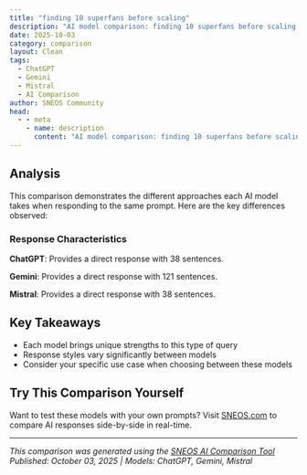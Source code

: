 ```yaml
---
title: "finding 10 superfans before scaling"
description: "AI model comparison: finding 10 superfans before scaling..."
date: 2025-10-03
category: comparison
layout: Clean
tags:
  - ChatGPT
  - Gemini
  - Mistral
  - AI Comparison
author: SNEOS Community
head:
  - - meta
    - name: description
      content: "AI model comparison: finding 10 superfans before scaling..."
---
```


<ChatComparison
  title="finding 10 superfans before scaling"
  prompt="finding 10 superfans before scaling"
  :responses='{"ChatGPT": "Finding 10 superfans before scaling your business or product is a smart strategy. Superfans are deeply engaged customers who are not only loyal but also enthusiastic about your brand. They can provide valuable feedback, act as brand ambassadors, and help create initial momentum. Here are some steps and tips to find and nurture these superfans before scaling:\n\n### 1. Define Who Your Superfan Is\n- Identify the traits that make a superfan for your product or service.\n- Look for customers who are highly engaged, provide feedback, share your brand with others, and purchase repeatedly.\n\n### 2. Start With Your Existing Audience\n- Reach out to your current customers or followers.\n- Engage with your community on social media, in forums, or via email.\n- Identify the people who frequently engage and show enthusiasm.\n\n### 3. Offer Exclusive Opportunities\n- Provide early access to new products, features, or content.\n- Invite them to beta tests, focus groups, or feedback sessions.\n- Offer special perks or VIP treatment.\n\n### 4. Engage and Listen\n- Have meaningful conversations with potential superfans.\n- Ask for feedback, listen to their needs, and iterate on your offerings.\n- Show appreciation and implement their suggestions when possible.\n\n### 5. Create a Community\n- Build a space where superfans can connect (e.g., Facebook group, Discord, Slack).\n- Foster interaction not just between you and superfans but among superfans themselves.\n\n### 6. Deliver Exceptional Value Consistently\n- Consistently provide high-quality products, services, or content.\n- Surprise and delight your superfans with unexpected bonuses or personalized messages.\n\n### 7. Identify and Reward Brand Ambassadors\n- Keep track of who shares your content, refers others, or advocates for your brand.\n- Recognize and reward their efforts.\n\n### 8. Use Data and Analytics\n- Analyze customer behavior to spot the most engaged users.\n- Use surveys, NPS scores, and engagement metrics to identify superfans.\n\n---\n\n### Example Tactics:\n- Run personalized outreach campaigns to your top customers.\n- Host exclusive webinars or live Q\u0026A sessions.\n- Send thank-you notes or small gifts to enthusiastic customers.\n- Feature superfans in your marketing materials or social channels.\n\n---\n\nBy focusing on building a strong base of superfans first, you\u0027ll create a loyal foundation that can amplify your brand message organically. This makes scaling smoother and more sustainable.", "Gemini": "Okay, let\u0027s break down the strategy of finding 10 \u0022superfans\u0022 before scaling and why it\u0027s a powerful approach.\n\n**Why Focus on 10 Superfans First?**\n\nThe idea behind focusing on a small group of dedicated superfans before widespread scaling is rooted in several key benefits:\n\n* **Validation:** It proves there\u0027s a genuine, enthusiastic market for what you offer. If you can\u0027t create deep connections with even 10 people, it\u0027s unlikely you\u0027ll be able to scale to hundreds or thousands.\n* **Feedback and Iteration:** Superfans are your best source of early feedback. They\u0027ll tell you what they love, what they don\u0027t, and what they wish you offered. This allows you to refine your product, service, messaging, and even your business model *before* investing heavily in growth.\n* **Advocacy and Word-of-Mouth:** Superfans are your most effective (and often cheapest) marketing channel. They\u0027ll organically promote you to their networks, write glowing reviews, and defend you against criticism. Their passion is contagious.\n* **Foundation for Scale:** The lessons you learn from engaging with your first 10 superfans will inform your scaling strategy. You\u0027ll understand:\n * Where to find more people like them.\n * What messaging resonates most strongly.\n * What experiences create the most loyalty.\n* **Motivation and Energy:** Hearing firsthand how your work positively impacts people is incredibly motivating. It can sustain you through the inevitable challenges of building a business.\n* **Community Building Foundation:** These first 10 superfans can form the nucleus of a larger community. They can help onboard new members and create a welcoming environment.\n\n**How to Find Your First 10 Superfans:**\n\nHere\u0027s a step-by-step approach to finding and cultivating your first 10 superfans:\n\n**1. Define Your Ideal Superfan:**\n\n* **Demographics:** Who are they? (age, location, profession, interests, etc.) Be as specific as possible.\n* **Psychographics:** What are their values, motivations, pain points, and aspirations related to your product/service?\n* **Behavior:** Where do they spend their time online and offline? What content do they consume? What communities do they participate in?\n* **Problem you solve for them:** What is the core problem your product solves for them?\n* **What would a superfan do?** Define what actions would qualify them as a \u0022superfan.\u0022 Examples: Regularly uses your product, leaves reviews, actively recommends you to others, participates in your community, provides feedback, creates content related to your brand.\n\n**Example:**\n\nLet\u0027s say you\u0027re building a productivity app for freelance writers.\n\n* **Demographics:** Freelance writers, aged 25-45, located in North America and Europe, tech-savvy.\n* **Psychographics:** Value efficiency, struggle with procrastination, seek tools to improve focus, enjoy learning new skills, appreciate community and support.\n* **Behavior:** Active on freelance platforms (Upwork, Fiverr), participate in writing communities (Reddit, Discord), follow productivity blogs and influencers.\n* **Problem you solve for them:** Disorganization, distraction, and difficulty managing their time effectively.\n* **Superfan Actions:** Uses the app daily, leaves a 5-star review, shares their success stories on social media, refers other writers, provides detailed feedback on new features.\n\n**2. Identify Potential Superfans:**\n\nNow that you know who you\u0027re looking for, it\u0027s time to find them. Here are some strategies:\n\n* **Existing Customers/Users:** If you already have a product or service, start with your existing customers. Who is already using it most actively? Who has given positive feedback? Who has shown any signs of enthusiasm?\n* **Social Media:** Search for relevant hashtags, keywords, and groups on platforms like Twitter, Instagram, Facebook, LinkedIn, and Reddit. Engage in conversations and look for people who are passionate about the topic.\n* **Online Communities:** Join relevant online communities (forums, Facebook groups, Discord servers, subreddits) and actively participate. Identify members who are knowledgeable, helpful, and enthusiastic.\n* **Your Network:** Ask your friends, family, and colleagues if they know anyone who fits your ideal superfan profile.\n* **Industry Events (Online and Offline):** Attend relevant conferences, webinars, and meetups. Network with attendees and look for potential superfans.\n* **Competitor Analysis:** Examine the followers of your competitors or similar companies. Identify people who are actively engaging with their content and who might be open to trying something new.\n* **Content Marketing:** Create valuable content (blog posts, videos, podcasts) that attracts your target audience. Pay attention to who is engaging with your content and who is sharing it.\n* **Surveys/Polls:** Run surveys or polls to collect information about your target audience and identify potential superfans.\n\n**3. Engage and Connect (Personalize the Interaction):**\n\nDon\u0027t just blast out generic messages. Take the time to learn about each individual and craft personalized interactions.\n\n* **Listen and Observe:** Before reaching out, spend time observing their online behavior. What are they talking about? What are their pain points? What are their goals?\n* **Personalized Outreach:** When you reach out, reference something specific that you learned about them. Show that you\u0027ve done your homework.\n* **Offer Value:** Don\u0027t just ask for things. Offer value first. This could be helpful information, a free sample, or an invitation to beta test a new feature.\n* **Ask for Feedback:** Ask for their honest feedback on your product, service, or content. Show that you value their opinion.\n* **Be Authentic:** Be genuine and transparent in your communication. Let your personality shine through.\n* **Build a Relationship:** Focus on building a genuine relationship, not just extracting value. Be responsive, helpful, and supportive.\n* **Small Gestures:** Consider personalized gifts, handwritten notes, or invitations to exclusive events to show your appreciation.\n\n**Example of Personalized Outreach:**\n\nInstead of: \u0022Hey, check out my new productivity app!\u0022\n\nTry: \u0022Hi [Name], I saw your post in the Freelance Writers\u0027 Group about struggling with distractions. I\u0027m building a new app designed to help writers like you stay focused. I\u0027d love to get your feedback on a beta version. Would you be interested in trying it out?\u0022\n\n**4. Cultivate Superfans:**\n\nOnce you\u0027ve identified and connected with potential superfans, it\u0027s important to nurture those relationships.\n\n* **Create a Community:** Provide a space for your superfans to connect with each other (e.g., a private Facebook group, a Discord server).\n* **Give Them a Voice:** Actively solicit their feedback and involve them in the decision-making process.\n* **Recognize and Reward:** Publicly acknowledge their contributions and reward them for their loyalty (e.g., early access to new features, discounts, shout-outs).\n* **Empower Them:** Give them opportunities to contribute to your brand (e.g., create content, moderate the community, represent you at events).\n* **Exclusive Access:** Provide exclusive content or experiences to your superfans. This could be early access to new products, behind-the-scenes content, or invitations to special events.\n* **Consistent Communication:** Stay in touch regularly. Send them updates, ask for their input, and let them know that you value their support.\n\n**5. Track and Measure:**\n\n* **Engagement:** Monitor their activity on social media and in your community. Are they liking, commenting, and sharing your content? Are they actively participating in discussions?\n* **Feedback:** Are they providing valuable feedback? Are they helping you improve your product or service?\n* **Advocacy:** Are they recommending you to others? Are they leaving positive reviews?\n* **Retention:** Are they continuing to use your product or service? Are they staying engaged over time?\n\n**6. Iteration based on Feedback**\nBe prepared to change and adapt your product or service based on the feedback and insights you gain from your super fans. This is a continuous process, not a one-time event.\n\n**Important Considerations:**\n\n* **Authenticity:** Superfans can spot inauthenticity a mile away. Be genuine in your interactions and truly value their input.\n* **Time Commitment:** Cultivating superfans takes time and effort. Be prepared to invest the necessary resources.\n* **Not Everyone Will Be a Superfan:** Don\u0027t be discouraged if some people don\u0027t become superfans. Focus on the ones who are truly passionate about what you offer.\n* **Scaling Superfan Program:** As you grow, think about how you can systematize your superfan program. This might involve creating a formal ambassador program or using tools to manage your community.\n* **Respect Boundaries:** Be mindful of people\u0027s time and attention. Don\u0027t bombard them with messages or requests.\n\n**In Summary:**\n\nFinding and cultivating 10 superfans is a powerful strategy for validating your idea, refining your product, and building a strong foundation for scaling your business. By focusing on building genuine relationships and providing exceptional value, you can create a loyal following that will help you achieve long-term success. It\u0027s about depth of connection, not breadth of reach, in the early stages. Good luck!\n", "Mistral": "Finding 10 superfans before scaling your business or project is a strategic move that can help validate your idea, gather valuable feedback, and build a strong foundation for growth. Here are some steps to help you identify and engage with your first 10 superfans:\n\n1. **Define Your Target Audience**: Clearly outline the demographics, interests, and behaviors of the people who are most likely to be passionate about your product or service.\n\n2. **Create Valuable Content**: Develop content that resonates with your target audience. This could be blog posts, videos, social media posts, or any other form of content that provides value and engages your audience.\n\n3. **Engage on Social Media**: Use platforms like Facebook, Instagram, Twitter, and LinkedIn to share your content and engage with potential superfans. Respond to comments, ask for feedback, and build relationships.\n\n4. **Leverage Existing Communities**: Join online forums, Facebook groups, and other communities where your target audience is active. Contribute valuable insights and share your content without being overly promotional.\n\n5. **Offer Exclusive Access**: Provide early access, beta versions, or exclusive content to a select group of people. This can make them feel special and more likely to become superfans.\n\n6. **Personalize Interactions**: Reach out to potential superfans individually. Send personalized emails, messages, or even handwritten notes to show that you value their support.\n\n7. **Host Events or Webinars**: Organize small events, webinars, or meetups where you can interact with your audience in person or virtually. This can help build stronger connections.\n\n8. **Ask for Feedback**: Actively seek feedback from your early supporters. Ask them what they like, what they don\u0027t like, and what they would change. This not only helps you improve your product but also makes them feel valued.\n\n9. **Reward Loyalty**: Offer incentives or rewards for those who show consistent support. This could be discounts, exclusive merchandise, or recognition on your platform.\n\n10. **Measure Engagement**: Track metrics like engagement rates, repeat interactions, and positive feedback to identify who your superfans are. Use this data to refine your approach and deepen your relationships with them.\n\n11. **Build a Community**: Create a space where your superfans can interact with each other. This could be a private Facebook group, a Slack channel, or a dedicated forum on your website.\n\n12. **Stay Authentic**: Be genuine and transparent in your interactions. Superfans are often drawn to authenticity and will appreciate your honesty and openness.\n\nBy following these steps, you can identify and nurture your first 10 superfans, laying the groundwork for a loyal and engaged community that will support your growth as you scale."}' 
  published-date="20:34"
/>

## Analysis

This comparison demonstrates the different approaches each AI model takes when responding to the same prompt. Here are the key differences observed:

### Response Characteristics

**ChatGPT**: Provides a direct response with 38 sentences. 

**Gemini**: Provides a direct response with 121 sentences. 

**Mistral**: Provides a direct response with 38 sentences. 

## Key Takeaways

- Each model brings unique strengths to this type of query
- Response styles vary significantly between models
- Consider your specific use case when choosing between these models

## Try This Comparison Yourself

Want to test these models with your own prompts? Visit [SNEOS.com](https://sneos.com) to compare AI responses side-by-side in real-time.

---

*This comparison was generated using the [SNEOS AI Comparison Tool](https://sneos.com)*
*Published: October 03, 2025 | Models: ChatGPT, Gemini, Mistral*
